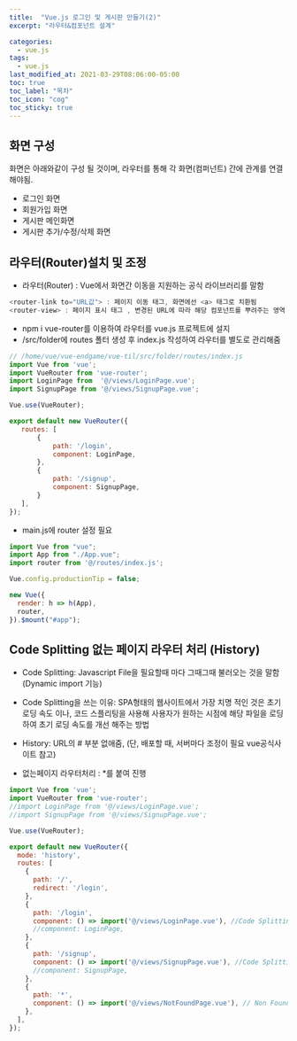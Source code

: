```yaml
---
title:  "Vue.js 로그인 및 게시판 만들기(2)"
excerpt: "라우터&컴포넌트 설계"

categories:
  - vue.js
tags:
  - vue.js
last_modified_at: 2021-03-29T08:06:00-05:00
toc: true
toc_label: "목차"
toc_icon: "cog"
toc_sticky: true
---
```


## 화면 구성
화면은 아래와같이 구성 될 것이며, 라우터를 통해 각 화면(컴퍼넌트) 간에 관계를 연결 해야됨.  
 - 로그인 화면
 - 회원가입 화면
 - 게시판 메인화면  
 - 게시판 추가/수정/삭제 화면  

## 라우터(Router)설치 및 조정
 - 라우터(Router) : Vue에서 화면간 이동을 지원하는 공식 라이브러리를 말함  
 
  ```javascript
 <router-link to="URL값"> : 페이지 이동 태그, 화면에선 <a> 태그로 치환됨  
 <router-view> : 페이지 표시 태그 , 변경된 URL에 따라 해당 컴포넌트를 뿌려주는 영역
```
 
 - npm i vue-router를 이용하여 라우터를 vue.js 프로젝트에 설지
 - /src/folder에 routes 폴터 생성 후 index.js 작성하여 라우터를 별도로 관리해줌

 ```javascript
// /home/vue/vue-endgame/vue-til/src/folder/routes/index.js
import Vue from 'vue';
import VueRouter from 'vue-router';
import LoginPage from  '@/views/LoginPage.vue';
import SignupPage from '@/views/SignupPage.vue';

Vue.use(VueRouter);

export default new VueRouter({
    routes: [
        {
            path: '/login',
            component: LoginPage,
        },
        {
            path: '/signup',
            component: SignupPage,
        }
    ],
});

```
- main.js에 router 설정 필요

```jsx
import Vue from "vue";
import App from "./App.vue";
import router from '@/routes/index.js';

Vue.config.productionTip = false;

new Vue({
  render: h => h(App),
  router,
}).$mount("#app");
```

## Code Splitting 없는 페이지 라우터 처리 (History)
- Code Splitting: Javascript File을 필요할때 마다 그때그때 불러오는 것을 말함 (Dynamic import 기능)
- Code Splitting을 쓰는 이유: SPA형태의 웹사이트에서 가장 치명 적인 것은 초기 로딩 속도 이나, 코드 스플리팅을 사용해 사용자가 원하는 시점에 해당 파일을 로딩하여
 초기 로딩 속도를 개선 해주는 방법
 
- History: URL의 # 부분 없애줌, (단, 배포할 때, 서버마다 조정이 필요 vue공식사이트 참고)
- 없는페이지 라우터처리 : *를 붙여 진행

```jsx
import Vue from 'vue';
import VueRouter from 'vue-router';
//import LoginPage from '@/views/LoginPage.vue';
//import SignupPage from '@/views/SignupPage.vue';

Vue.use(VueRouter);

export default new VueRouter({
  mode: 'history',
  routes: [
    {
      path: '/',
      redirect: '/login',
    },
    {
      path: '/login',
      component: () => import('@/views/LoginPage.vue'), //Code Splitting
      //component: LoginPage,
    },
    {
      path: '/signup',
      component: () => import('@/views/SignupPage.vue'), //Code Splitting
      //component: SignupPage,
    },
    {
      path: '*',
      component: () => import('@/views/NotFoundPage.vue'), // Non Found Page 
    },
  ],
});
```